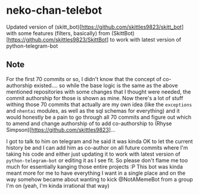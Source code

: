 # neko-chan-telebot

Updated version of (skitt_bot)[https://github.com/skittles9823/skitt_bot] with some features (filters, basically) from (SkittBot)[https://github.com/skittles9823/SkittBot] to work with latest version of python-telegram-bot

## Note

For the first 70 commits or so, I didn't know that the concept of co-authorship existed.... so while the base logic is the same as the above mentioned repositories with some changes that I thought were needed, the commit authorship for those is shown as mine. Now there's a lot of stuff withing those 70 commits that actually are my own idea (like the `exceptions` and `nhentai` modules, as well as the sql schemas for everything) and it would honestly be a pain to go through all 70 commits and figure out which to amend and change authorship of to add co-authorship to (Rhyse Simpson)[https://github.com/skittles9823]...

I got to talk to him on telegram and he said it was kinda OK to let the current history be and I can add him as co-author on all future commits where I'm taking his code and either just updating it to work with latest version of `python-telegram-bot` or editing it as I see fit. So please don't flame me too much for essentially kanging those entire projects :P This bot was kinda meant more for me to have everything I want in a single place and on the way somehow became about wanting to kick @NotAMemeBot from a group I'm on (yeah, I'm kinda irrational that way)
